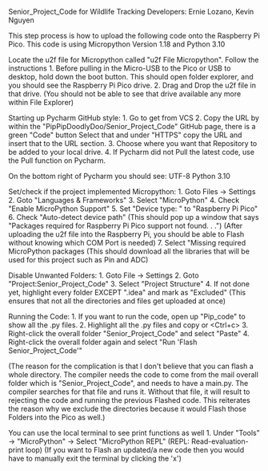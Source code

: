 Senior_Project_Code for Wildlife Tracking
Developers: Ernie Lozano, Kevin Nguyen

This step process is how to upload the following code onto the Raspberry Pi Pico.
This code is using Micropython Version 1.18 and Python 3.10

Locate the u2f file for Micropython called "u2f File Micropython". Follow the instructions
    1. Before pulling in the Micro-USB to the Pico or USB to desktop, hold down the boot button. 
        This should open folder explorer, and you should see the Raspberry Pi Pico drive. 
    2. Drag and Drop the u2f file in that drive.
        (You should not be able to see that drive available any more within File Explorer)

Starting up Pycharm GitHub style:
    1. Go to get from VCS
    2. Copy the URL by within the "PipPipDoodlyDoo/Senior_Project_Code" GitHub page, there is a green "Code" button
        Select that and under "HTTPS" copy the URL and insert that to the URL section.
    3. Choose where you want that Repository to be added to your local drive.
    4. If Pycharm did not Pull the latest code, use the Pull function on Pycharm.

On the bottom right of Pycharm you should see:
    UTF-8
    Python 3.10

Set/check if the project implemented Micropython:
    1. Goto Files -> Settings
    2. Goto "Languages & Frameworks"
    3. Select "MicroPython"
    4. Check "Enable MicroPython Support"
    5. Set "Device type: " to "Raspberry Pi Pico"
    6. Check "Auto-detect device path"
        (This should pop up a window that says "Packages required for Raspberry Pi Pico support not found. . .")
        (After uploading the u2f file into the Raspberry Pi, you should be able to Flash without knowing which COM Port is needed)
    7. Select "Missing required MicroPython packages
        (This should download all the libraries that will be used for this project such as Pin and ADC)

Disable Unwanted Folders:
    1. Goto File -> Settings
    2. Goto "Project:Senior_Project_Code"
    3. Select "Project Structure"
    4. If not done yet, highlight every folder EXCEPT ".idea" and mark as "Excluded"
        (This ensures that not all the directories and files get uploaded at once)

Running the Code:
    1. If you want to run the code, open up "Pip_code" to show all the .py files.
    2. Highlight all the .py files and copy or <Ctrl+c>
    3. Right-click the overall folder "Senior_Project_Code" and select "Paste"
    4. Right-click the overall folder again and select "Run 'Flash Senior_Project_Code'"

(The reason for the complication is that I don't believe that you can flash a whole directory. The compiler needs
the code to come from the mail overall folder which is "Senior_Project_Code", and needs to have a main.py. The compiler
searches for that file and runs it. Without that file, it will result to rejecting the code and running the previous Flashed
code. This reiterates the reason why we exclude the directories because it would Flash those Folders into the Pico as well.)

You can use the local terminal to see print functions as well
    1. Under "Tools" -> "MicroPython" -> Select "MicroPython REPL"
        (REPL: Read-evaluation-print loop)
    (If you want to Flash an updated/a new code then you would have to manually exit the terminal by clicking the 'x')